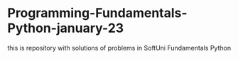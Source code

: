 # Programming-Fundamentals-Python-january-23
this is repository with solutions of problems in SoftUni Fundamentals Python
